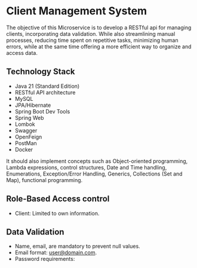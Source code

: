 
# Client Management System

  The objective of this Microservice is to develop a RESTful api for managing clients, incorporating data validation. While also streamlining manual processes, reducing time spent on repetitive tasks, minimizing human errors, while at the same time offering a more efficient way to organize and access data.
  
## Technology Stack

* Java 21 (Standard Edition)
* RESTful API architecture
* MySQL
* JPA/Hibernate
* Spring Boot Dev Tools
* Spring Web
* Lombok
* Swagger
* OpenFeign
* PostMan
* Docker

It should also implement concepts such as Object-oriented programming, Lambda expressions, control structures, Date and Time handling, Enumerations, Exception/Error Handling, Generics, Collections (Set and Map), functional programming.


## Role-Based Access control

- Client: Limited to own information.

  
 ## Data Validation

- Name, email, are mandatory to prevent null values.
- Email format: user@domain.com.
- Password requirements:
  
















  
